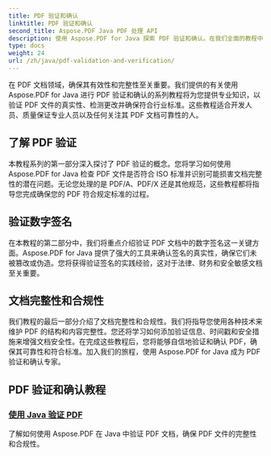 ```yaml
---
title: PDF 验证和确认
linktitle: PDF 验证和确认
second_title: Aspose.PDF Java PDF 处理 API
description: 使用 Aspose.PDF for Java 探索 PDF 验证和确认。在我们全面的教程中确保文档的完整性和合规性。
type: docs
weight: 24
url: /zh/java/pdf-validation-and-verification/
---
```


在 PDF 文档领域，确保其有效性和完整性至关重要。我们提供的有关使用 Aspose.PDF for Java 进行 PDF 验证和确认的系列教程将为您提供专业知识，以验证 PDF 文件的真实性、检测更改并确保符合行业标准。这些教程适合开发人员、质量保证专业人员以及任何关注其 PDF 文档可靠性的人。

## 了解 PDF 验证

本教程系列的第一部分深入探讨了 PDF 验证的概念。您将学习如何使用 Aspose.PDF for Java 检查 PDF 文件是否符合 ISO 标准并识别可能损害文档完整性的潜在问题。无论您处理的是 PDF/A、PDF/X 还是其他规范，这些教程都将指导您完成确保您的 PDF 符合规定标准的过程。

## 验证数字签名

在本教程的第二部分中，我们将重点介绍验证 PDF 文档中的数字签名这一关键方面。Aspose.PDF for Java 提供了强大的工具来确认签名的真实性，确保它们未被篡改或伪造。您将获得验证签名的实践经验，这对于法律、财务和安全敏感文档至关重要。

## 文档完整性和合规性

我们教程的最后一部分介绍了文档完整性和合规性。我们将指导您使用各种技术来维护 PDF 的结构和内容完整性。您还将学习如何添加验证信息、时间戳和安全措施来增强文档安全性。在完成这些教程后，您将能够自信地验证和确认 PDF，确保其可靠性和符合标准。加入我们的旅程，使用 Aspose.PDF for Java 成为 PDF 验证和确认专家。

## PDF 验证和确认教程
### [使用 Java 验证 PDF](./validate-pdf-in-java/)
了解如何使用 Aspose.PDF 在 Java 中验证 PDF 文档，确保 PDF 文件的完整性和合规性。